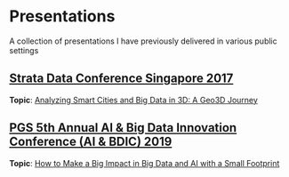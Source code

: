 # Presentations
A collection of presentations I have previously delivered in various public settings

## [Strata Data Conference Singapore 2017](https://conferences.oreilly.com/strata/strata-sg/public/schedule/detail/62918)

**Topic**: [Analyzing Smart Cities and Big Data in 3D: A Geo3D Journey](https://github.com/binghuan-chua/presentations/blob/master/2017-12%20STRATA_2017.pdf)

## [PGS 5th Annual AI & Big Data Innovation Conference (AI & BDIC) 2019](https://pgsolx.com/IT-Tech/BigData/5th/) 

**Topic**: [How to Make a Big Impact in Big Data and AI with a Small Footprint](https://github.com/binghuan-chua/presentations/blob/master/2019-11%20PGS_AI_2019.pdf)



